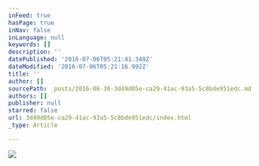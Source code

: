 ```yaml
---
inFeed: true
hasPage: true
inNav: false
inLanguage: null
keywords: []
description: ''
datePublished: '2016-07-06T05:21:41.349Z'
dateModified: '2016-07-06T05:21:16.992Z'
title: ''
author: []
sourcePath: _posts/2016-06-30-3d49d05e-ca29-41ac-93a5-5c8bde951edc.md
authors: []
publisher: null
starred: false
url: 3d49d05e-ca29-41ac-93a5-5c8bde951edc/index.html
_type: Article

---
```

![](https://the-grid-user-content.s3-us-west-2.amazonaws.com/d8de884e-1436-4407-9cf9-16952b196626.jpg)